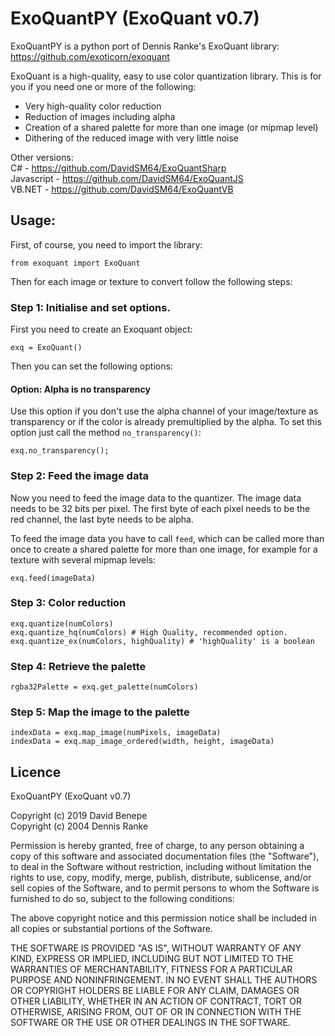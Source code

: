 # ExoQuantPY (ExoQuant v0.7)

ExoQuantPY is a python port of Dennis Ranke's ExoQuant library: https://github.com/exoticorn/exoquant

ExoQuant is a high-quality, easy to use color quantization library. This is for you if you need one or more of the following:

* Very high-quality color reduction
* Reduction of images including alpha
* Creation of a shared palette for more than one image (or mipmap level)
* Dithering of the reduced image with very little noise

Other versions: \
C# - https://github.com/DavidSM64/ExoQuantSharp \
Javascript - https://github.com/DavidSM64/ExoQuantJS \
VB.NET - https://github.com/DavidSM64/ExoQuantVB

## Usage:

First, of course, you need to import the library:

    from exoquant import ExoQuant

Then for each image or texture to convert follow the following steps:

### Step 1: Initialise and set options.

First you need to create an Exoquant object:

    exq = ExoQuant()

Then you can set the following options:

#### Option: Alpha is no transparency

Use this option if you don't use the alpha channel of your image/texture as transparency or if the color is already premultiplied by the alpha. To set this option just call the method `no_transparency()`:

    exq.no_transparency();

### Step 2: Feed the image data

Now you need to feed the image data to the quantizer. The image data needs to be 32 bits per pixel. The first byte of each pixel needs to be the red channel, the last byte needs to be alpha.

To feed the image data you have to call `feed`, which can be called more than once to create a shared palette for more than one image, for example for a texture with several mipmap levels:

    exq.feed(imageData)

### Step 3: Color reduction

    exq.quantize(numColors)
    exq.quantize_hq(numColors) # High Quality, recommended option.
    exq.quantize_ex(numColors, highQuality) # 'highQuality' is a boolean

### Step 4: Retrieve the palette

    rgba32Palette = exq.get_palette(numColors)

### Step 5: Map the image to the palette

    indexData = exq.map_image(numPixels, imageData)
    indexData = exq.map_image_ordered(width, height, imageData)

## Licence

ExoQuantPY (ExoQuant v0.7)

Copyright (c) 2019 David Benepe\
Copyright (c) 2004 Dennis Ranke

Permission is hereby granted, free of charge, to any person obtaining a copy of
this software and associated documentation files (the "Software"), to deal in
the Software without restriction, including without limitation the rights to
use, copy, modify, merge, publish, distribute, sublicense, and/or sell copies
of the Software, and to permit persons to whom the Software is furnished to do
so, subject to the following conditions:

The above copyright notice and this permission notice shall be included in all
copies or substantial portions of the Software.

THE SOFTWARE IS PROVIDED "AS IS", WITHOUT WARRANTY OF ANY KIND, EXPRESS OR
IMPLIED, INCLUDING BUT NOT LIMITED TO THE WARRANTIES OF MERCHANTABILITY,
FITNESS FOR A PARTICULAR PURPOSE AND NONINFRINGEMENT. IN NO EVENT SHALL THE
AUTHORS OR COPYRIGHT HOLDERS BE LIABLE FOR ANY CLAIM, DAMAGES OR OTHER
LIABILITY, WHETHER IN AN ACTION OF CONTRACT, TORT OR OTHERWISE, ARISING FROM,
OUT OF OR IN CONNECTION WITH THE SOFTWARE OR THE USE OR OTHER DEALINGS IN THE
SOFTWARE.
